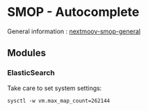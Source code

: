# SMOP - Autocomplete

General information : [nextmoov-smop-general](https://github.com/nextmoov/nextmoov-smop-general)

## Modules

### ElasticSearch

Take care to set system settings:

```
sysctl -w vm.max_map_count=262144
```